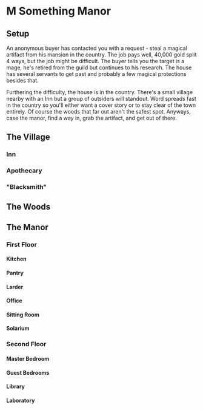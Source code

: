 # M Something Manor

## Setup
An anonymous buyer has contacted you with a request - steal a magical artifact from his mansion in
the country. The job pays well, 40,000 gold split 4 ways, but the job might be difficult. The buyer
tells you the target is a mage, he's retired from the guild but continues to his research. The house
has several servants to get past and probably a few magical protections besides that.

Furthering the difficulty, the house is in the country. There's a small village nearby with an Inn
but a group of outsiders will standout. Word spreads fast in the country so you'll either want a
cover story or to stay clear of the town entirely. Of course the woods that far out aren't the
safest spot. Anyways, case the manor, find a way in, grab the artifact, and get out of there.

## The Village
### Inn
### Apothecary
### "Blacksmith"

## The Woods

## The Manor
### First Floor
#### Kitchen
#### Pantry
#### Larder
#### Office
#### Sitting Room
#### Solarium
### Second Floor
#### Master Bedroom
#### Guest Bedrooms
#### Library
#### Laboratory